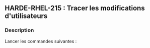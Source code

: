 ## HARDE-RHEL-215 : Tracer les modifications d'utilisateurs

### Description

Lancer les commandes suivantes :

